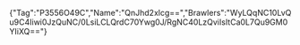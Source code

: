 {"Tag":"P3556O49C","Name":"QnJhd2xlcg==","Brawlers":"WyLQqNC10LvQu9C4Iiwi0JzQuNC/0LsiLCLQrdC70Ywg0J/RgNC40LzQviIsItCa0L7Qu9GM0YIiXQ=="}
